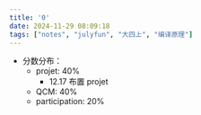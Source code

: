```yaml
---
title: '0'
date: 2024-11-29 08:09:18
tags: ["notes", "julyfun", "大四上", "编译原理"]
---
```

- 分数分布：
    - projet: 40%
        - 12.17 布置 projet
    - QCM: 40%
    - participation: 20%
